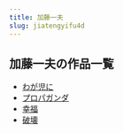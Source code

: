 ```yaml
---
title: 加藤一夫
slug: jiatengyifu4d
---
```


## 加藤一夫の作品一覧

- [わが児に](wagaerni-887)
- [プロパガンダ](puropaganda-eae)
- [幸福](xingfu-346)
- [破壊](pohuai-e77)

